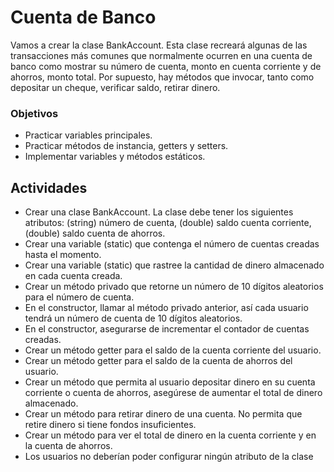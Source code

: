 # Cuenta de Banco

Vamos a crear la clase BankAccount. Esta clase recreará algunas de las transacciones más comunes que normalmente ocurren en una cuenta de banco como mostrar su número de cuenta, monto en cuenta corriente y de ahorros, monto total. Por supuesto, hay métodos que invocar, tanto como depositar un cheque, verificar saldo, retirar dinero.

### Objetivos

- Practicar variables principales.
- Practicar métodos de instancia, getters y setters.
- Implementar variables y métodos estáticos.

## Actividades

- Crear una clase BankAccount.
  La clase debe tener los siguientes atributos: (string) número de cuenta, (double) saldo cuenta corriente, (double) saldo cuenta de ahorros.
- Crear una variable (static) que contenga el número de cuentas creadas hasta el momento.
- Crear una variable (static) que rastree la cantidad de dinero almacenado en cada cuenta creada.
- Crear un método privado que retorne un número de 10 dígitos aleatorios para el número de cuenta.
- En el constructor, llamar al método privado anterior, así cada usuario tendrá un número de cuenta de 10 dígitos aleatorios.
- En el constructor, asegurarse de incrementar el contador de cuentas creadas.
- Crear un método getter para el saldo de la cuenta corriente del usuario.
- Crear un método getter para el saldo de la cuenta de ahorros del usuario.
- Crear un método que permita al usuario depositar dinero en su cuenta corriente o cuenta de ahorros, asegúrese de aumentar el total de dinero almacenado.
- Crear un método para retirar dinero de una cuenta. No permita que retire dinero si tiene fondos insuficientes.
- Crear un método para ver el total de dinero en la cuenta corriente y en la cuenta de ahorros.
- Los usuarios no deberían poder configurar ningún atributo de la clase
